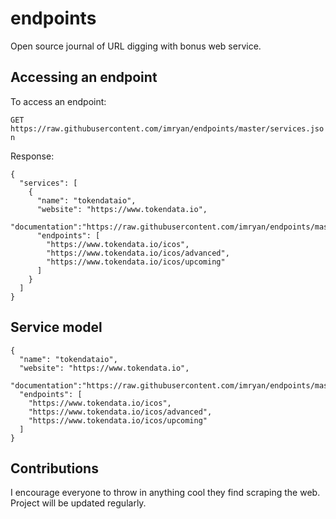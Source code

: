 # endpoints
Open source journal of URL digging with bonus web service.

## Accessing an endpoint
To access an endpoint:

`GET https://raw.githubusercontent.com/imryan/endpoints/master/services.json`

Response:
```
{
  "services": [
    {
      "name": "tokendataio",
      "website": "https://www.tokendata.io",
      "documentation":"https://raw.githubusercontent.com/imryan/endpoints/master/docs/tokendataio.md",
      "endpoints": [
        "https://www.tokendata.io/icos",
        "https://www.tokendata.io/icos/advanced",
        "https://www.tokendata.io/icos/upcoming"
      ]
    }
  ]
}
```

## Service model
```
{
  "name": "tokendataio",
  "website": "https://www.tokendata.io",
  "documentation":"https://raw.githubusercontent.com/imryan/endpoints/master/docs/tokendataio.md",
  "endpoints": [
    "https://www.tokendata.io/icos",
    "https://www.tokendata.io/icos/advanced",
    "https://www.tokendata.io/icos/upcoming"
  ]
}
```

## Contributions
I encourage everyone to throw in anything cool they find scraping the web. Project will be updated regularly.
